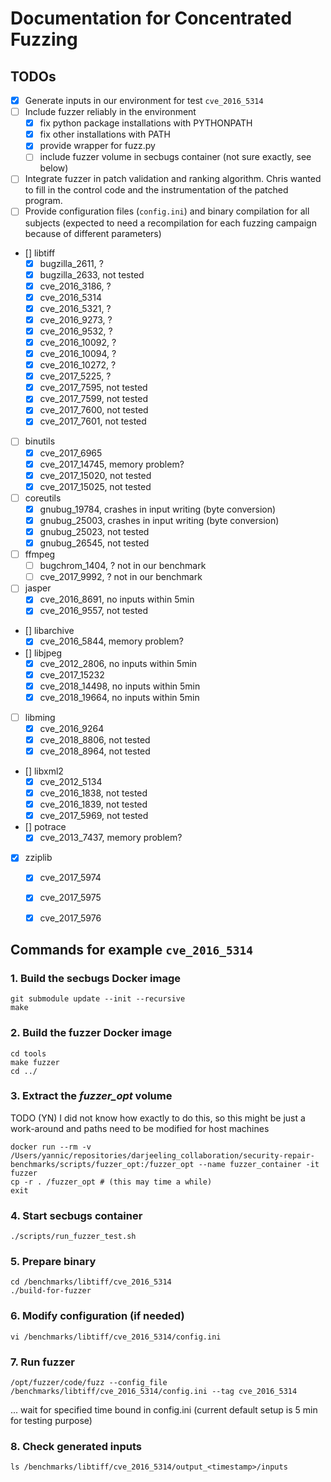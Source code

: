 # Documentation for Concentrated Fuzzing

## TODOs
- [X] Generate inputs in our environment for test `cve_2016_5314`
- [ ] Include fuzzer reliably in the environment
	- [X] fix python package installations with PYTHONPATH
 	- [X] fix other installations with PATH
 	- [X] provide wrapper for fuzz.py
 	- [ ] include fuzzer volume in secbugs container (not sure exactly, see below)
- [ ] Integrate fuzzer in patch validation and ranking algorithm. Chris wanted to fill in the control code and the instrumentation of the patched program.
- [ ] Provide configuration files (`config.ini`) and binary compilation for all subjects (expected to need a recompilation for each fuzzing campaign because of different parameters)
- [] libtiff
	- [X] bugzilla_2611, ?
	- [X] bugzilla_2633, not tested
	- [X] cve_2016_3186, ?
	- [X] cve_2016_5314
	- [X] cve_2016_5321, ?
	- [X] cve_2016_9273, ?
	- [X] cve_2016_9532, ?
	- [X] cve_2016_10092, ?
	- [X] cve_2016_10094, ?
	- [X] cve_2016_10272, ?
	- [X] cve_2017_5225, ?
	- [X] cve_2017_7595, not tested
	- [X] cve_2017_7599, not tested
	- [X] cve_2017_7600, not tested
	- [X] cve_2017_7601, not tested
- [ ] binutils
	- [X] cve_2017_6965
	- [X] cve_2017_14745, memory problem?
	- [X] cve_2017_15020, not tested
	- [X] cve_2017_15025, not tested
- [ ] coreutils
	- [X] gnubug_19784, crashes in input writing (byte conversion)
	- [X] gnubug_25003, crashes in input writing (byte conversion)
	- [X] gnubug_25023, not tested
	- [X] gnubug_26545, not tested
- [ ] ffmpeg
	- [ ] bugchrom_1404, ? not in our benchmark
	- [ ] cve_2017_9992, ? not in our benchmark
- [ ] jasper
	- [X] cve_2016_8691, no inputs within 5min
	- [X] cve_2016_9557, not tested
- [] libarchive
	- [X] cve_2016_5844, memory problem?
- [] libjpeg
	- [X] cve_2012_2806, no inputs within 5min
	- [X] cve_2017_15232
	- [X] cve_2018_14498, no inputs within 5min
	- [X] cve_2018_19664, no inputs within 5min
- [ ] libming
	- [X] cve_2016_9264
	- [X] cve_2018_8806, not tested
	- [X] cve_2018_8964, not tested
- [] libxml2
	- [X] cve_2012_5134
	- [X] cve_2016_1838, not tested
	- [X] cve_2016_1839, not tested
	- [X] cve_2017_5969, not tested
- [] potrace
	- [X] cve_2013_7437, memory problem?
- [X] zziplib
	- [X] cve_2017_5974
	- [X] cve_2017_5975
	- [X] cve_2017_5976


## Commands for example `cve_2016_5314`


### 1. Build the secbugs Docker image

```
git submodule update --init --recursive
make
```


### 2. Build the fuzzer Docker image

```
cd tools
make fuzzer
cd ../
```


### 3. Extract the *fuzzer_opt* volume

TODO (YN) I did not know how exactly to do this, so this might be just a work-around and paths need to be modified for host machines

```
docker run --rm -v /Users/yannic/repositories/darjeeling_collaboration/security-repair-benchmarks/scripts/fuzzer_opt:/fuzzer_opt --name fuzzer_container -it fuzzer
cp -r . /fuzzer_opt # (this may time a while)
exit
```


### 4. Start secbugs container

```
./scripts/run_fuzzer_test.sh
```


### 5. Prepare binary

```
cd /benchmarks/libtiff/cve_2016_5314
./build-for-fuzzer
```


### 6. Modify configuration (if needed)

```
vi /benchmarks/libtiff/cve_2016_5314/config.ini
```

### 7. Run fuzzer

```
/opt/fuzzer/code/fuzz --config_file /benchmarks/libtiff/cve_2016_5314/config.ini --tag cve_2016_5314
```

... wait for specified time bound in config.ini (current default setup is 5 min for testing purpose)


### 8. Check generated inputs

```
ls /benchmarks/libtiff/cve_2016_5314/output_<timestamp>/inputs
```
